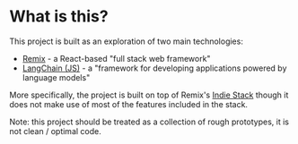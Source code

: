 # What is this?

This project is built as an exploration of two main technologies:

- [Remix](https://remix.run/) - a React-based "full stack web framework"
- [LangChain (JS)](https://js.langchain.com/docs/) - a "framework for developing applications powered by language models"

More specifically, the project is built on top of Remix's [Indie Stack](https://github.com/remix-run/indie-stack) though it does not make use of most of the features included in the stack.

Note: this project should be treated as a collection of rough prototypes, it is not clean / optimal code.
